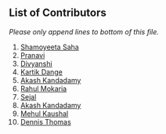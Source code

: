 ## List of Contributors

_Please only append lines to bottom of this file._

1. [Shamoyeeta Saha]()
2. [Pranavi]()
3. [Divyanshi]()
4. [Kartik Dange](https://github.com/kartik83789)
5. [Akash Kandadamy](https://akashk.vercel.app/)
6. [Rahul Mokaria]()
7. [Sejal]()
8. [Akash Kandadamy](https://akashk.vercel.app/)
9. [Mehul Kaushal]()
10. [Dennis Thomas](https://github.com/DNA5769)


